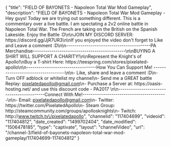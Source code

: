 {
    "title": "FIELD OF BAYONETS - Napoleon Total War Mod Gameplay",
    "description": "FIELD OF BAYONETS - Napoleon Total War Mod Gameplay - Hey guys! Today we are trying out something different. This is a commentary over a live battle.  I am spectating a 2v2 online battle in Napoleon Total War. The French are taking on the British on the Spanish Lakeside.  Enjoy the Battle :D\n\nJOIN MY DISCORD SERVER: https:\/\/discord.gg\/JjR7UR3\n\nIf you enjoyed the video don't forget to Like and Leave a comment :D\n\n-----------------------------------------PA Merchandise---------------------------------------------\n\nBUYING A SHIRT WILL SUPPORT A CHARITY!\n\nRepresent the Knight's of Apollo!\nBuy a T-shirt Here: https:\/\/teespring.com\/stores\/pixelated-apollo\n\n----------------------------------How You Can Support Me! -----------------------------------\n\n- Like, share and leave a comment :D\n- Turn OFF adblock or whitelist my channel\n- Send me a GREAT battle Replay: pixelatedapollo@gmail.com\n- Purchase a Server at: https:\/\/oasis-hosting.net\/ and use this discount code - PA2017 \n\n------------------------------------------Connect With Me!-----------------------------------------\n\n- Email: pixelatedapollo@gmail.com\n- Twitter: https:\/\/twitter.com\/PixelatedApollo\n- Steam Group:  http:\/\/steamcommunity.com\/groups\/apollosknights\n- Twitch: http:\/\/www.twitch.tv\/pixelatedapollo",
    "channelid": "117404699",
    "videoid": "117404812",
    "date_created": "1499702404",
    "date_modified": "1506478185",
    "type": "captivate",
    "layout": "channelVideo",
    "url": "\/channel-3\/field-of-bayonets-napoleon-total-war-mod-gameplay\/117404699-117404812"
}